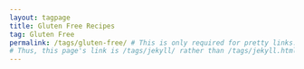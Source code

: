 ```yaml
---
layout: tagpage
title: Gluten Free Recipes
tag: Gluten Free
permalink: /tags/gluten-free/ # This is only required for pretty links.
# Thus, this page's link is /tags/jekyll/ rather than /tags/jekyll.html
---
```

